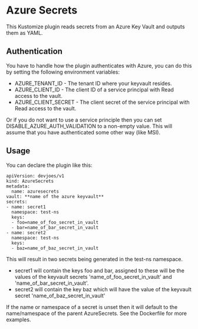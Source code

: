 # Azure Secrets

This Kustomize plugin reads secrets from an Azure Key Vault and outputs them as YAML.

## Authentication

You have to handle how the plugin authenticates with Azure, you can do this by setting the following environment variables:

* AZURE_TENANT_ID - The tenant ID where your keyvault resides.
* AZURE_CLIENT_ID - The client ID of a service principal with Read access to the vault.
* AZURE_CLIENT_SECRET - The client secret of the service principal with Read access to the vault.

Or if you do not want to use a service principle then you can set DISABLE_AZURE_AUTH_VALIDATION to a non-empty value. This will assume that you have authenticated some other way (like MSI).

## Usage

You can declare the plugin like this:

    apiVersion: devjoes/v1
    kind: AzureSecrets
    metadata:
      name: azuresecrets
    vault: **name of the azure keyvault**
    secrets:
    - name: secret1
      namespace: test-ns
      keys:
      - foo=name_of_foo_secret_in_vault
      - bar=name_of_bar_secret_in_vault
    - name: secret2
      namespace: test-ns
      keys:
      - baz=name_of_baz_secret_in_vault

This will result in two secrets being generated in the test-ns namespace. 
* secret1 will contain the keys foo and bar, assigned to these will be the values of the keyvault secrets 'name_of_foo_secret_in_vault' and 'name_of_bar_secret_in_vault'.
* secret2 will contain the key baz which will have the value of the keyvault secret 'name_of_baz_secret_in_vault'

If the name or namespace of a secret is unset then it will default to the name/namespace of the parent AzureSecrets. See the Dockerfile for more examples.